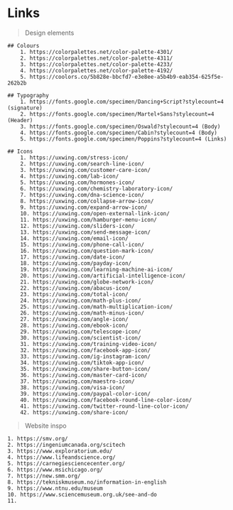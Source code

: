# Links

> Design elements

    ## Colours
        1. https://colorpalettes.net/color-palette-4301/
        2. https://colorpalettes.net/color-palette-4311/ 
        3. https://colorpalettes.net/color-palette-4233/
        4. https://colorpalettes.net/color-palette-4192/
        5. https://coolors.co/5b828e-bbcfd7-e3e8ee-a5b4b9-eab354-625f5e-262b2b
    
    ## Typography
        1. https://fonts.google.com/specimen/Dancing+Script?stylecount=4 (signature)
        2. https://fonts.google.com/specimen/Martel+Sans?stylecount=4 (Header)
        3. https://fonts.google.com/specimen/Oswald?stylecount=4 (Body)
        4. https://fonts.google.com/specimen/Cabin?stylecount=4 (Body)
        5. https://fonts.google.com/specimen/Poppins?stylecount=4 (Links)

    ## Icons
        1. https://uxwing.com/stress-icon/
        2. https://uxwing.com/search-line-icon/
        3. https://uxwing.com/customer-care-icon/
        4. https://uxwing.com/lab-icon/
        5. https://uxwing.com/hormones-icon/
        6. https://uxwing.com/chemistry-laboratory-icon/
        7. https://uxwing.com/dna-science-icon/
        8. https://uxwing.com/collapse-arrow-icon/
        9. https://uxwing.com/expand-arrow-icon/
        10. https://uxwing.com/open-external-link-icon/
        11. https://uxwing.com/hamburger-menu-icon/
        12. https://uxwing.com/sliders-icon/
        13. https://uxwing.com/send-message-icon/
        14. https://uxwing.com/email-icon/
        15. https://uxwing.com/phone-call-icon/
        16. https://uxwing.com/question-mark-icon/
        17. https://uxwing.com/date-icon/
        18. https://uxwing.com/payday-icon/
        19. https://uxwing.com/learning-machine-ai-icon/
        20. https://uxwing.com/artificial-intelligence-icon/
        21. https://uxwing.com/globe-network-icon/
        22. https://uxwing.com/abacus-icon/
        23. https://uxwing.com/total-icon/
        24. https://uxwing.com/math-plus-icon/
        25. https://uxwing.com/math-multiplication-icon/
        26. https://uxwing.com/math-minus-icon/
        27. https://uxwing.com/angle-icon/
        28. https://uxwing.com/ebook-icon/
        29. https://uxwing.com/telescope-icon/
        30. https://uxwing.com/scientist-icon/
        31. https://uxwing.com/training-video-icon/
        32. https://uxwing.com/facebook-app-icon/
        33. https://uxwing.com/ig-instagram-icon/
        34. https://uxwing.com/tiktok-app-icon/
        35. https://uxwing.com/share-button-icon/
        36. https://uxwing.com/master-card-icon/
        37. https://uxwing.com/maestro-icon/
        38. https://uxwing.com/visa-icon/
        39. https://uxwing.com/paypal-color-icon/
        40. https://uxwing.com/facebook-round-line-color-icon/
        41. https://uxwing.com/twitter-round-line-color-icon/
        42. https://uxwing.com/share-icon/

> Website inspo

    1. https://smv.org/
    2. https://ingeniumcanada.org/scitech
    3. https://www.exploratorium.edu/
    4. https://www.lifeandscience.org/
    5. https://carnegiesciencecenter.org/
    6. https://www.msichicago.org/
    7. https://new.smm.org/
    8. https://tekniskmuseum.no/information-in-english
    9. https://www.ntnu.edu/museum
    10. https://www.sciencemuseum.org.uk/see-and-do
    11. 
